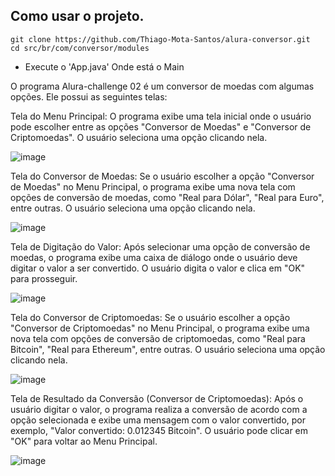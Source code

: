 ## Como usar o projeto.

```fish
git clone https://github.com/Thiago-Mota-Santos/alura-conversor.git
cd src/br/com/conversor/modules 
```

- Execute o 'App.java' Onde está o Main


O programa Alura-challenge 02 é um conversor de moedas com algumas opções. Ele possui as seguintes telas:

Tela do Menu Principal: O programa exibe uma tela inicial onde o usuário pode escolher entre as opções "Conversor de Moedas" e "Conversor de Criptomoedas". O usuário seleciona uma opção clicando nela.

![image](https://github.com/Thiago-Mota-Santos/alura-conversor/assets/75326612/b34bf87a-abe6-4943-871e-7ef6a4246d8a)


Tela do Conversor de Moedas: Se o usuário escolher a opção "Conversor de Moedas" no Menu Principal, o programa exibe uma nova tela com opções de conversão de moedas, como "Real para Dólar", "Real para Euro", entre outras. O usuário seleciona uma opção clicando nela.

![image](https://github.com/Thiago-Mota-Santos/alura-conversor/assets/75326612/9cc21050-4d14-4c5e-8196-797a3f8788cd)


Tela de Digitação do Valor: Após selecionar uma opção de conversão de moedas, o programa exibe uma caixa de diálogo onde o usuário deve digitar o valor a ser convertido. O usuário digita o valor e clica em "OK" para prosseguir.

![image](https://github.com/Thiago-Mota-Santos/alura-conversor/assets/75326612/f13e4e83-f537-4887-8029-c10fd843299f)


Tela do Conversor de Criptomoedas: Se o usuário escolher a opção "Conversor de Criptomoedas" no Menu Principal, o programa exibe uma nova tela com opções de conversão de criptomoedas, como "Real para Bitcoin", "Real para Ethereum", entre outras. O usuário seleciona uma opção clicando nela.

![image](https://github.com/Thiago-Mota-Santos/alura-conversor/assets/75326612/a9953ecf-8613-4c71-b2fa-7d463c2613f8)


Tela de Resultado da Conversão (Conversor de Criptomoedas): Após o usuário digitar o valor, o programa realiza a conversão de acordo com a opção selecionada e exibe uma mensagem com o valor convertido, por exemplo, "Valor convertido: 0.012345 Bitcoin". O usuário pode clicar em "OK" para voltar ao Menu Principal.

![image](https://github.com/Thiago-Mota-Santos/alura-conversor/assets/75326612/0c79f61f-ba7f-4d92-b04e-e4f03def7daa)



